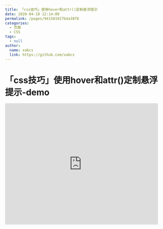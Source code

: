 ```yaml
---
title: 「css技巧」使用hover和attr()定制悬浮提示
date: 2020-04-18 12:14:09
permalink: /pages/941581927b4a38f8
categories: 
  - 页面
  - CSS
tags: 
  - null
author: 
  name: xabcs
  link: https://github.com/xabcs
---
```

# 「css技巧」使用hover和attr()定制悬浮提示-demo

<iframe height="400" style="width: 100%;" scrolling="no" title="【CSS：行为】使用:hover和attr()定制悬浮提示" src="https://codepen.io/xabcs/embed/vYNKNaq?height=400&theme-id=light&default-tab=css,result" frameborder="no" allowtransparency="true" allowfullscreen="true" loading="lazy">
  See the Pen <a href='https://codepen.io/xabcs/pen/vYNKNaq'>【CSS：行为】使用:hover和attr()定制悬浮提示</a> by xabcs
  (<a href='https://codepen.io/xabcs'>@xabcs</a>) on <a href='https://codepen.io'>CodePen</a>.
</iframe>

<!-- more -->